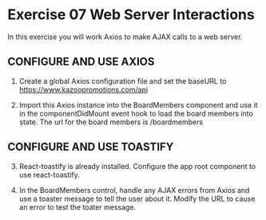 Exercise 07 Web Server Interactions
===================================

In this exercise you will work Axios to make AJAX calls to a web server.


## CONFIGURE AND USE AXIOS

1. Create a global Axios configuration file and set the baseURL to
	https://www.kazoopromotions.com/api
	

2. Import this Axios instance into the BoardMembers component and use it
	in the componentDidMount event hook to load the board members into state.
	The url for the board members is /boardmembers


## CONFIGURE AND USE TOASTIFY

3. React-toastify is already installed. Configure the app root component to use
	react-toastify.


4. In the BoardMembers control, handle any AJAX errors from Axios and use a
	toaster message to tell the user about it. Modify the URL to cause an error
	to test the toater message.
